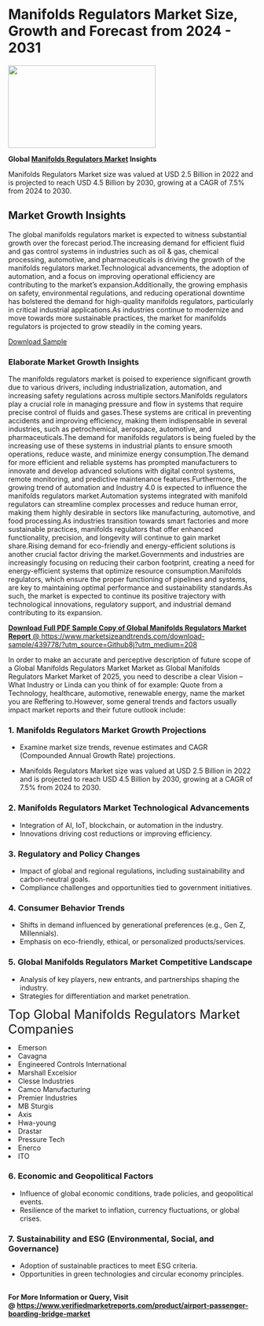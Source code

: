 <H1>Manifolds Regulators Market Size, Growth and Forecast from 2024 - 2031</H1><img class="aligncenter size-medium wp-image-584254" src="https://thirdeyenews.in/wp-content/uploads/2024/09/Global-Market-Research-300x168.jpeg" alt="" width="300" height="168" /><p><strong>Global&nbsp;<a href="https://www.marketsizeandtrends.com/download-sample/439778/?utm_source=Github8j?utm_medium=208">Manifolds Regulators Market</a> Insights</strong></p><p>Manifolds Regulators Market size was valued at USD 2.5 Billion in 2022 and is projected to reach USD 4.5 Billion by 2030, growing at a CAGR of 7.5% from 2024 to 2030.</p><p><h2>Market Growth Insights</h2> <p>The global manifolds regulators market is expected to witness substantial growth over the forecast period.The increasing demand for efficient fluid and gas control systems in industries such as oil & gas, chemical processing, automotive, and pharmaceuticals is driving the growth of the manifolds regulators market.Technological advancements, the adoption of automation, and a focus on improving operational efficiency are contributing to the market’s expansion.Additionally, the growing emphasis on safety, environmental regulations, and reducing operational downtime has bolstered the demand for high-quality manifolds regulators, particularly in critical industrial applications.As industries continue to modernize and move towards more sustainable practices, the market for manifolds regulators is projected to grow steadily in the coming years.</p> <p><a href="#">Download Sample</a></p> <h3>Elaborate Market Growth Insights</h3> <p>The manifolds regulators market is poised to experience significant growth due to various drivers, including industrialization, automation, and increasing safety regulations across multiple sectors.Manifolds regulators play a crucial role in managing pressure and flow in systems that require precise control of fluids and gases.These systems are critical in preventing accidents and improving efficiency, making them indispensable in several industries, such as petrochemical, aerospace, automotive, and pharmaceuticals.The demand for manifolds regulators is being fueled by the increasing use of these systems in industrial plants to ensure smooth operations, reduce waste, and minimize energy consumption.The demand for more efficient and reliable systems has prompted manufacturers to innovate and develop advanced solutions with digital control systems, remote monitoring, and predictive maintenance features.Furthermore, the growing trend of automation and Industry 4.0 is expected to influence the manifolds regulators market.Automation systems integrated with manifold regulators can streamline complex processes and reduce human error, making them highly desirable in sectors like manufacturing, automotive, and food processing.As industries transition towards smart factories and more sustainable practices, manifolds regulators that offer enhanced functionality, precision, and longevity will continue to gain market share.Rising demand for eco-friendly and energy-efficient solutions is another crucial factor driving the market.Governments and industries are increasingly focusing on reducing their carbon footprint, creating a need for energy-efficient systems that optimize resource consumption.Manifolds regulators, which ensure the proper functioning of pipelines and systems, are key to maintaining optimal performance and sustainability standards.As such, the market is expected to continue its positive trajectory with technological innovations, regulatory support, and industrial demand contributing to its expansion.</p> <p><a href="#"></p><p><span class=""><strong>Download Full PDF Sample Copy of Global Manifolds Regulators Market Report</strong> @ <a href="https://www.marketsizeandtrends.com/download-sample/439778/?utm_source=Github8j?utm_medium=208" target="_blank">https://www.marketsizeandtrends.com/download-sample/439778/?utm_source=Github8j?utm_medium=208</a></span></p><p>In order to make an accurate and perceptive description of future scope of a Global&nbsp;Manifolds Regulators Market Market as Global&nbsp;Manifolds Regulators Market Market of 2025, you need to describe a clear Vision &ndash; What Industry or Linda can you think of for example: Quote from a Technology, healthcare, automotive, renewable energy, name the market you are Reffering to.However, some general trends and factors usually impact market reports and their future outlook include:</p><h3>1.&nbsp;<strong>Manifolds Regulators Market Growth Projections</strong></h3><ul><li>Examine market size trends, revenue estimates and CAGR (Compounded Annual Growth Rate) projections.</li><li><p>Manifolds Regulators Market size was valued at USD 2.5 Billion in 2022 and is projected to reach USD 4.5 Billion by 2030, growing at a CAGR of 7.5% from 2024 to 2030.</p></li></ul><h3>2.&nbsp;<strong>Manifolds Regulators Market Technological Advancements</strong></h3><ul><li>Integration of AI, IoT, blockchain, or automation in the industry.</li><li>Innovations driving cost reductions or improving efficiency.</li></ul><h3>3.&nbsp;<strong>Regulatory and Policy Changes</strong></h3><ul><li>Impact of global and regional regulations, including sustainability and carbon-neutral goals.</li><li>Compliance challenges and opportunities tied to government initiatives.</li></ul><h3>4.&nbsp;<strong>Consumer Behavior Trends</strong></h3><ul><li>Shifts in demand influenced by generational preferences (e.g., Gen Z, Millennials).</li><li>Emphasis on eco-friendly, ethical, or personalized products/services.</li></ul><h3>5.&nbsp;<strong>Global Manifolds Regulators Market Competitive Landscape</strong></h3><ul><li>Analysis of key players, new entrants, and partnerships shaping the industry.</li><li>Strategies for differentiation and market penetration.</li></ul><p data-pm-slice="1 1 []"><span style="color: inherit; font-family: inherit; font-size: 25px;">Top Global Manifolds Regulators Market Companies</span></p><div class="" data-test-id=""><p><li>Emerson</li><li> Cavagna</li><li> Engineered Controls International</li><li> Marshall Excelsior</li><li> Clesse Industries</li><li> Camco Manufacturing</li><li> Premier Industries</li><li> MB Sturgis</li><li> Axis</li><li> Hwa-young</li><li> Drastar</li><li> Pressure Tech</li><li> Enerco</li><li> ITO</li></p></div><h3>6.&nbsp;<strong>Economic and Geopolitical Factors</strong></h3><ul><li>Influence of global economic conditions, trade policies, and geopolitical events.</li><li>Resilience of the market to inflation, currency fluctuations, or global crises.</li></ul><h3>7.&nbsp;<strong>Sustainability and ESG (Environmental, Social, and Governance)</strong></h3><ul><li>Adoption of sustainable practices to meet ESG criteria.</li><li>Opportunities in green technologies and circular economy principles.</li></ul><h2><strong style="font-size: 14px;">For More Information or Query, Visit @&nbsp;</strong><a style="background-color: #ffffff; font-size: 14px;" href="https://www.marketsizeandtrends.com/report/manifolds-regulators-market/" target="_blank">https://www.verifiedmarketreports.com/product/airport-passenger-boarding-bridge-market</a></h2>